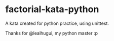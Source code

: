 # factorial-kata-python

A kata created for python practice, using unittest.

Thanks for @lealhugui, my python master :p
